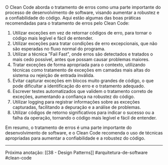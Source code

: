 O Clean Code aborda o tratamento de erros como uma parte importante do processo de desenvolvimento de software, visando aumentar a robustez e a confiabilidade do código. Aqui estão algumas das boas práticas recomendadas para o tratamento de erros pelo Clean Code:

1.  Utilizar exceções em vez de retornar códigos de erro, para tornar o código mais legível e fácil de entender.
2.  Utilizar exceções para tratar condições de erro excepcionais, que não são esperadas no fluxo normal do programa.
3.  Utilizar a técnica "Fail Fast", onde erros são detectados e tratados o mais cedo possível, antes que possam causar problemas maiores.
4.  Tratar exceções de forma apropriada para o contexto, utilizando técnicas como tratamento de exceções em camadas mais altas do sistema ou rejeição de entrada inválida.
5.  Evitar capturar exceções em blocos muito grandes de código, o que pode dificultar a identificação do erro e o tratamento adequado.
6.  Escrever testes automatizados que validem o tratamento correto de exceções, aumentando a confiança na robustez do código.
7.  Utilizar logging para registrar informações sobre as exceções capturadas, facilitando a depuração e a análise de problemas.
8.  Utilizar códigos de retorno significativos para indicar o sucesso ou a falha da operação, tornando o código mais legível e fácil de entender.

Em resumo, o tratamento de erros é uma parte importante do desenvolvimento de software, e o Clean Code recomenda o uso de técnicas apropriadas para aumentar a confiabilidade e a robustez do código.

---
Próxima anotação: [[38 - Design Patterns]]
#arquitetura-de-software #clean-code